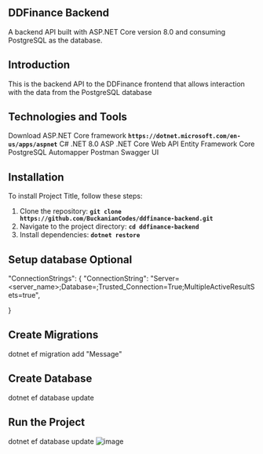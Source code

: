 ## **DDFinance Backend**

A backend API built with ASP.NET Core version 8.0 and consuming PostgreSQL as the database.

## **Introduction**

This is the backend API to the DDFinance frontend that allows interaction with the data from the PostgreSQL database

## **Technologies and Tools**

Download ASP.NET Core framework **`https://dotnet.microsoft.com/en-us/apps/aspnet`**
C#
.NET 8.0
ASP .NET Core Web API
Entity Framework Core
PostgreSQL
Automapper
Postman
Swagger UI

## **Installation**

To install Project Title, follow these steps:

1. Clone the repository: **`git clone https://github.com/BuckanianCodes/ddfinance-backend.git`**
2. Navigate to the project directory: **`cd ddfinance-backend`**
3. Install dependencies: **`dotnet restore`**

## **Setup database Optional**
"ConnectionStrings": {
  "ConnectionString": "Server=<server_name>;Database=<NZWalksDb>;Trusted_Connection=True;MultipleActiveResultSets=true",

}


## **Create Migrations**
dotnet ef migration add "Message"

## **Create Database**
dotnet ef database update

## **Run the Project**
dotnet ef database update
![image](https://github.com/user-attachments/assets/b76d9d4b-5256-42c0-b4e9-e4c18a48b528)



